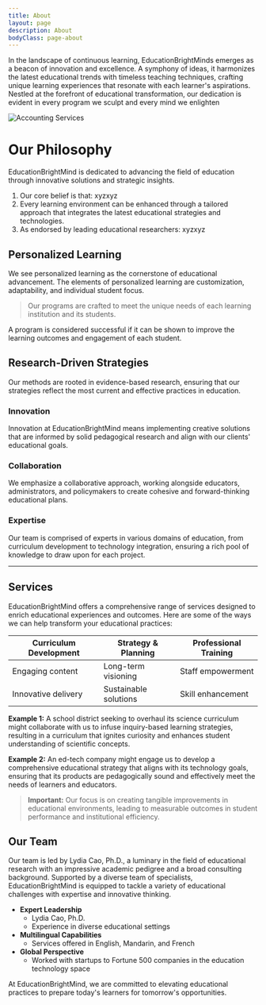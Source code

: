 ```yaml
---
title: About
layout: page
description: About
bodyClass: page-about
---
```


In the landscape of continuous learning, EducationBrightMinds emerges as a beacon of innovation and excellence. A symphony of ideas, it harmonizes the latest educational trends with timeless teaching techniques, crafting unique learning experiences that resonate with each learner's aspirations. Nestled at the forefront of educational transformation, our dedication is evident in every program we sculpt and every mind we enlighten

![Accounting Services](/images/thom-holmes-Lrfw0U_o9I0-unsplash.jpg)

# Our Philosophy

EducationBrightMind is dedicated to advancing the field of education through innovative solutions and strategic insights. 

1. Our core belief is that: xyzxyz
2. Every learning environment can be enhanced through a tailored approach that integrates the latest educational strategies and technologies.
3. As endorsed by leading educational researchers: xyzxyz

## Personalized Learning

We see personalized learning as the cornerstone of educational advancement. The elements of personalized learning are customization, adaptability, and individual student focus.

> Our programs are crafted to meet the unique needs of each learning institution and its students.

A program is considered successful if it can be shown to improve the learning outcomes and engagement of each student.

## Research-Driven Strategies

Our methods are rooted in evidence-based research, ensuring that our strategies reflect the most current and effective practices in education.

### Innovation

Innovation at EducationBrightMind means implementing creative solutions that are informed by solid pedagogical research and align with our clients' educational goals.

### Collaboration

We emphasize a collaborative approach, working alongside educators, administrators, and policymakers to create cohesive and forward-thinking educational plans.

### Expertise

Our team is comprised of experts in various domains of education, from curriculum development to technology integration, ensuring a rich pool of knowledge to draw upon for each project.

---

## Services

EducationBrightMind offers a comprehensive range of services designed to enrich educational experiences and outcomes. Here are some of the ways we can help transform your educational practices:

| Curriculum Development | Strategy & Planning   | Professional Training |
| ---------------------- | -------------------- | -------------------- |
| Engaging content       | Long-term visioning  | Staff empowerment    |
| Innovative delivery    | Sustainable solutions| Skill enhancement    |

**Example 1:** A school district seeking to overhaul its science curriculum might collaborate with us to infuse inquiry-based learning strategies, resulting in a curriculum that ignites curiosity and enhances student understanding of scientific concepts.

**Example 2:** An ed-tech company might engage us to develop a comprehensive educational strategy that aligns with its technology goals, ensuring that its products are pedagogically sound and effectively meet the needs of learners and educators.

> **Important:** Our focus is on creating tangible improvements in educational environments, leading to measurable outcomes in student performance and institutional efficiency.

## Our Team

Our team is led by Lydia Cao, Ph.D., a luminary in the field of educational research with an impressive academic pedigree and a broad consulting background. Supported by a diverse team of specialists, EducationBrightMind is equipped to tackle a variety of educational challenges with expertise and innovative thinking.

- **Expert Leadership**
  - Lydia Cao, Ph.D.
  - Experience in diverse educational settings
- **Multilingual Capabilities**
  - Services offered in English, Mandarin, and French
- **Global Perspective**
  - Worked with startups to Fortune 500 companies in the education technology space

At EducationBrightMind, we are committed to elevating educational practices to prepare today's learners for tomorrow's opportunities.

